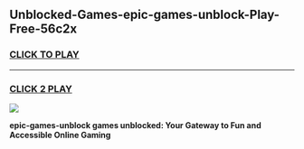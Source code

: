 
## Unblocked-Games-epic-games-unblock-Play-Free-56c2x
<h3>
<a href="https://premium76.site?title=epic-games-unblock&ref=22A">CLICK TO PLAY</a></h3>
<hr>

<h3>
<a href="https://premium76.site?title=epic-games-unblock&ref=22A">CLICK 2 PLAY</a>
  
</h3>

<a href="https://premium76.site?title=epic-games-unblock&ref=22A"><img src="https://clearcache.store/games.png"></a>


**epic-games-unblock games unblocked: Your Gateway to Fun and Accessible Online Gaming**
